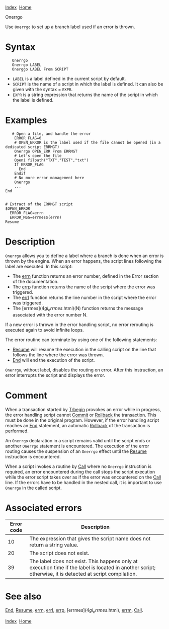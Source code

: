 [Index](index.html)  [Home](getting-started_home.html)

Onerrgo

Use `Onerrgo` to set up a branch label used if an error is thrown.

# Syntax

```
   Onerrgo
   Onerrgo LABEL
   Onerggo LABEL From SCRIPT
```

* `LABEL` is a label defined in the current script by default.
* `SCRIPT` is the name of a script in which the label is defined. It can also be given with the syntax = `EXPR`.
* `EXPR` is a string expression that returns the name of the script in which the label is defined.

# Examples

```
   # Open a file, and handle the error
    ERROR_FLAG=0
    # OPEN_ERROR is the label used if the file cannot be opened (in a dedicated script ERRMGT)
    Onerrgo OPEN_ERR From ERRMGT
    # Let's open the file
    Openi filpath("TXT","TEST","txt")
    If ERROR_FLAG
      End
    Endif
    # No more error management here
    Onerrgo
    ...
End


# Extract of the ERRMGT script
$OPEN_ERROR
  ERROR_FLAG=errn
  ERROR_MSG=errmes$(errn)
Resume
```

# Description

`Onerrgo` allows you to define a label where a branch is done when an error is thrown by the engine. When an error happens, the script lines following the label are executed. In this script:

* The [errn](4gl_errn.html) function returns an error number, defined in the Error section of the documentation.
* The [errp](4gl_errp.html) function returns the name of the script where the error was triggered.
* The [errl](4gl_errl.html) function returns the line number in the script where the error was triggered.
* The [errmes$](4gl_errmes$.html)(N) function returns the message associated with the error number N.

If a new error is thrown in the error handling script, no error rerouting is executed again to avoid infinite loops.

The error routine can terminate by using one of the following statements:

* [Resume](4gl_resume.html) will resume the execution in the calling script on the line that follows the line where the error was thrown.
* [End](4gl_end.html) will end the execution of the script.

`Onerrgo`, without label, disables the routing on error. After this instruction, an error interrupts the script and displays the error.

# Comment

When a transaction started by [Trbegin](4gl_trbegin.html) provokes an error while in progress, the error handling script cannot [Commit](4gl_commit.html) or [Rollback](4gl_rollback.html) the transaction. This must be done in the original program. However, if the error handling script reaches an [End](4gl_end.html) statement, an automatic [Rollback](4gl_rollback.html) of the transaction is performed.

An `Onerrgo` declaration in a script remains valid until the script ends or another `Onerrgo` statement is encountered. The execution of the error routing causes the suspension of an `Onerrgo` effect until the [Resume](4gl_resume.html) instruction is encountered.

When a script invokes a routine by [Call](4gl_call.html) where no `Onerrgo` instruction is required, an error encountered during the call stops the script execution while the error script takes over as if the error was encountered on the [Call](4gl_call.html) line. If the errors have to be handled in the nested call, it is important to use `Onerrgo` in the called script.

# Associated errors

| Error code | Description |
| --- | --- |
| 10 | The expression that gives the script name does not return a string value. |
| 20 | The script does not exist. |
| 39 | The label does not exist. This happens only at execution time if the label is located in another script; otherwise, it is detected at script compilation. |

# See also

[End](4gl_end.html), [Resume](4gl_resume.html), [errn](4gl_errn.html), [errl](4gl_errl.html), [errp](4gl_errp.html), [errmes$](4gl_errmes$.html), [errm](4gl_errm.html), [Call](4gl_call.html).

  

[Index](index.html)  [Home](getting-started_home.html)